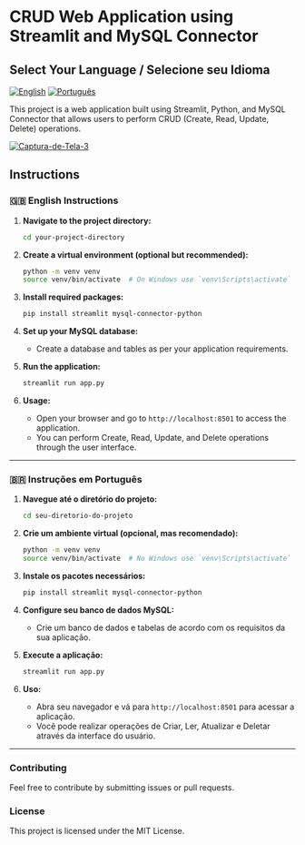 # CRUD Web Application using Streamlit and MySQL Connector


## Select Your Language / Selecione seu Idioma
[![English](https://upload.wikimedia.org/wikipedia/commons/thumb/8/83/Flag_of_the_United_Kingdom_%283-5%29.svg/50px-Flag_of_the_United_Kingdom_%283-5%29.svg.png)](#-english-instructions) 
[![Português](https://upload.wikimedia.org/wikipedia/commons/thumb/0/05/Flag_of_Brazil.svg/45px-Flag_of_Brazil.svg.png)](#-instruções-em-português)

This project is a web application built using Streamlit, Python, and MySQL Connector that allows users to perform CRUD (Create, Read, Update, Delete) operations.

<a href="https://ibb.co/vjGcy0z"><img src="https://i.ibb.co/S386YFv/Captura-de-Tela-3.png" alt="Captura-de-Tela-3" border="0" /></a>

## Instructions

### 🇬🇧 English Instructions

1. **Navigate to the project directory:**

   ```bash
   cd your-project-directory
   ```

2. **Create a virtual environment (optional but recommended):**

   ```bash
   python -m venv venv
   source venv/bin/activate  # On Windows use `venv\Scripts\activate`
   ```

3. **Install required packages:**

   ```bash
   pip install streamlit mysql-connector-python
   ```

4. **Set up your MySQL database:**

   - Create a database and tables as per your application requirements.

5. **Run the application:**

   ```bash
   streamlit run app.py
   ```

6. **Usage:**

   - Open your browser and go to `http://localhost:8501` to access the application.
   - You can perform Create, Read, Update, and Delete operations through the user interface.

---

### 🇧🇷 Instruções em Português

1. **Navegue até o diretório do projeto:**

   ```bash
   cd seu-diretorio-do-projeto
   ```

2. **Crie um ambiente virtual (opcional, mas recomendado):**

   ```bash
   python -m venv venv
   source venv/bin/activate  # No Windows use `venv\Scripts\activate`
   ```

3. **Instale os pacotes necessários:**

   ```bash
   pip install streamlit mysql-connector-python
   ```

4. **Configure seu banco de dados MySQL:**

   - Crie um banco de dados e tabelas de acordo com os requisitos da sua aplicação.

5. **Execute a aplicação:**

   ```bash
   streamlit run app.py
   ```

6. **Uso:**

   - Abra seu navegador e vá para `http://localhost:8501` para acessar a aplicação.
   - Você pode realizar operações de Criar, Ler, Atualizar e Deletar através da interface do usuário.

---

### Contributing

Feel free to contribute by submitting issues or pull requests.

### License

This project is licensed under the MIT License.
```
